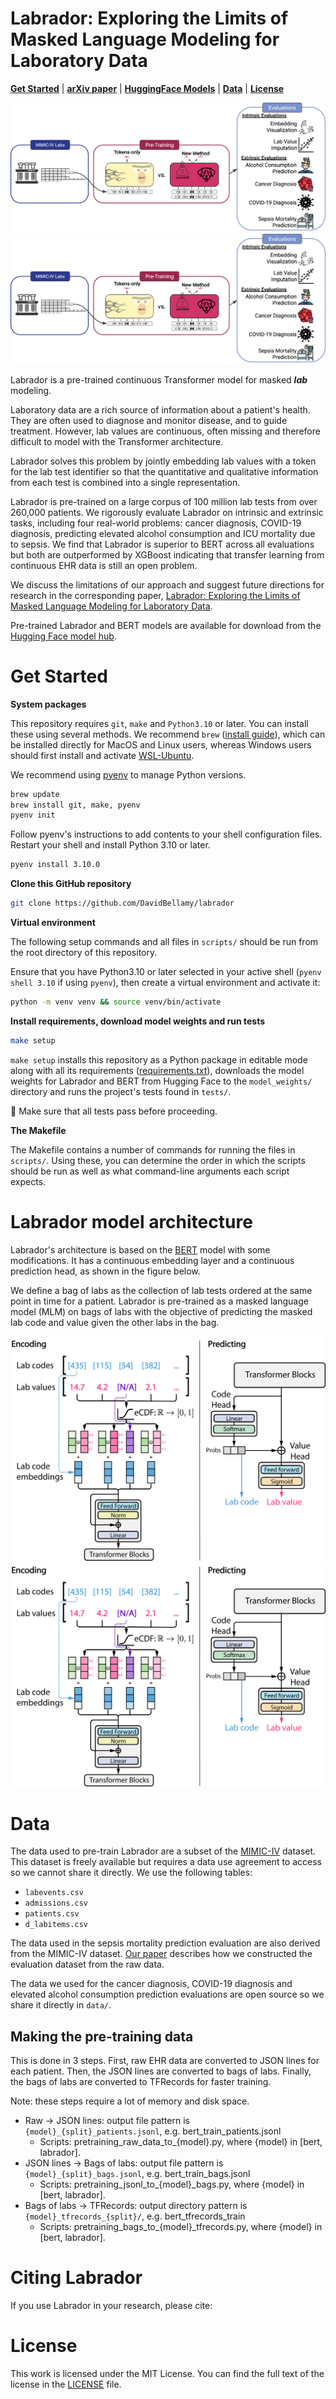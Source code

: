 # Labrador: Exploring the Limits of Masked Language Modeling for Laboratory Data

[**Get Started**](#get-started)
| [**arXiv paper**]()
| [**HuggingFace Models**](https://huggingface.co/Drbellamy/labrador)
| [**Data**](#data)
| [**License**](#license)

![Visual Abstract](img/Lab_Transformer_Visual_Abstract.png#gh-light-mode-only)
![Visual Abstract](img/Lab_Transformer_Visual_Abstract_dark.png#gh-dark-mode-only)

Labrador is a pre-trained continuous Transformer model for masked ***lab*** modeling.

Laboratory data are a rich source of information about a patient's health. They are often used to diagnose and monitor disease, and to guide treatment. However, lab values are continuous, often missing and therefore difficult to model with the Transformer architecture.

Labrador solves this problem by jointly embedding lab values with a token for the lab test identifier so that the quantitative and qualitative information from each test is combined into a single representation. 

Labrador is pre-trained on a large corpus of 100 million lab tests from over 260,000 patients. We rigorously evaluate Labrador on intrinsic and extrinsic tasks, including four real-world problems: cancer diagnosis, COVID-19 diagnosis, predicting elevated alcohol consumption and ICU mortality due to sepsis. We find that Labrador is superior to BERT across all evaluations but both are outperformed by XGBoost indicating that transfer learning from continuous EHR data is still an open problem. 

We discuss the limitations of our approach and suggest future directions for research in the corresponding paper, [Labrador: Exploring the Limits of Masked Language Modeling for Laboratory Data](). 

Pre-trained Labrador and BERT models are available for download from the [Hugging Face model hub](https://huggingface.co/Drbellamy/labrador).

# Get Started

**System packages**

This repository requires `git`, `make` and `Python3.10` or later. You can install these using several methods. We recommend `brew` ([install guide](https://brew.sh/)), which can be installed directly for MacOS and Linux users, whereas Windows users should first install and activate [WSL-Ubuntu](https://learn.microsoft.com/en-us/windows/wsl/install).

We recommend using [pyenv](https://github.com/pyenv/pyenv) to manage Python versions. 

```bash
brew update
brew install git, make, pyenv
pyenv init
```

Follow pyenv's instructions to add contents to your shell configuration files. Restart your shell and install Python 3.10 or later.
    
```bash
pyenv install 3.10.0
```

**Clone this GitHub repository**
```bash
git clone https://github.com/DavidBellamy/labrador
```

**Virtual environment**

The following setup commands and all files in `scripts/` should be run from the root directory of this repository. 

Ensure that you have Python3.10 or later selected in your active shell (`pyenv shell 3.10` if using `pyenv`), then create a virtual environment and activate it:

```bash
python -m venv venv && source venv/bin/activate
```

**Install requirements, download model weights and run tests**
```bash
make setup
```

`make setup` installs this repository as a Python package in editable mode along with all its requirements ([requirements.txt](requirements.txt)), downloads the model weights for Labrador and BERT from Hugging Face to the `model_weights/` directory and runs the project's tests found in `tests/`. 

🚨 Make sure that all tests pass before proceeding.

**The Makefile**

The Makefile contains a number of commands for running the files in `scripts/`. Using these, you can determine the order in which the scripts should be run as well as what command-line arguments each script expects.

# Labrador model architecture

Labrador's architecture is based on the [BERT](https://arxiv.org/abs/1810.04805) model with some modifications. It has a continuous embedding layer and a continuous prediction head, as shown in the figure below. 

We define a bag of labs as the collection of lab tests ordered at the same point in time for a patient. Labrador is pre-trained as a masked language model (MLM) on bags of labs with the objective of predicting the masked lab code and value given the other labs in the bag.

![Figure 1](img/fig_1.png#gh-light-mode-only)
![Figure 1](img/fig_1_dark.png#gh-dark-mode-only)

# Data

The data used to pre-train Labrador are a subset of the [MIMIC-IV](https://mimic-iv.mit.edu/) dataset. This dataset is freely available but requires a data use agreement to access so we cannot share it directly. We use the following tables:
* `labevents.csv`
* `admissions.csv`
* `patients.csv`
* `d_labitems.csv`

The data used in the sepsis mortality prediction evaluation are also derived from the MIMIC-IV dataset. [Our paper]() describes how we constructed the evaluation dataset from the raw data.

The data we used for the cancer diagnosis, COVID-19 diagnosis and elevated alcohol consumption prediction evaluations are open source so we share it directly in `data/`.

## Making the pre-training data

This is done in 3 steps. First, raw EHR data are converted to JSON lines for each patient. Then, the JSON lines are converted to bags of labs. Finally, the bags of labs are converted to TFRecords for faster training.

Note: these steps require a lot of memory and disk space. 

* Raw -> JSON lines: output file pattern is `{model}_{split}_patients.jsonl`, e.g. bert_train_patients.jsonl
    * Scripts: pretraining_raw_data_to_{model}.py, where {model} in [bert, labrador].
* JSON lines -> Bags of labs: output file pattern is `{model}_{split}_bags.jsonl`, e.g. bert_train_bags.jsonl
    * Scripts: pretraining_jsonl_to_{model}_bags.py, where {model} in [bert, labrador].
* Bags of labs -> TFRecords: output directory pattern is `{model}_tfrecords_{split}/`, e.g. bert_tfrecords_train
    * Scripts: pretraining_bags_to_{model}_tfrecords.py, where {model} in [bert, labrador].


# Citing Labrador

If you use Labrador in your research, please cite:


# License

This work is licensed under the MIT License. You can find the full text of the license in the [LICENSE](LICENSE) file.
